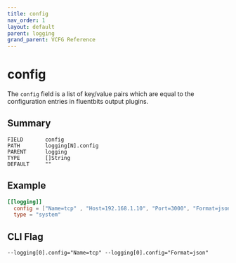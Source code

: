 ```yaml
---
title: config
nav_order: 1
layout: default
parent: logging
grand_parent: VCFG Reference
---
```


# config

The `config` field is a list of key/value pairs which are equal to the configuration entries in fluentbits output plugins.

## Summary

```
FIELD       config
PATH        logging[N].config
PARENT      logging
TYPE        []String
DEFAULT     ""
```

## Example

```toml
[[logging]]
  config = ["Name=tcp" , "Host=192.168.1.10", "Port=3000", "Format=json", "tls=Off"]
  type = "system"
```

## CLI Flag

```
--logging[0].config="Name=tcp" --logging[0].config="Format=json"
```